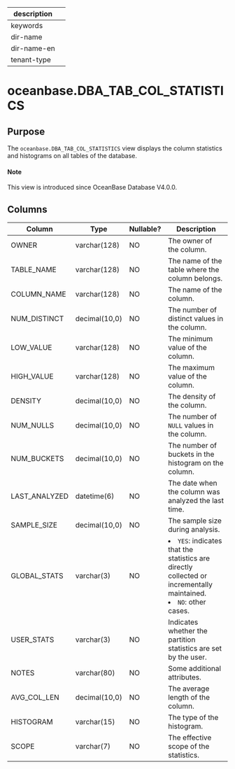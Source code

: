 | description ||
|---|---|
| keywords ||
| dir-name ||
| dir-name-en ||
| tenant-type ||

# oceanbase.DBA_TAB_COL_STATISTICS

## Purpose

The `oceanbase.DBA_TAB_COL_STATISTICS` view displays the column statistics and histograms on all tables of the database.

<main id="notice" type='explain'>
  <h4>Note</h4>
  <p>This view is introduced since OceanBase Database V4.0.0. </p>
</main>

## Columns

| Column | Type | Nullable? | Description |
| --- | --- | --- | --- |
| OWNER | varchar(128) | NO | The owner of the column. |
| TABLE_NAME | varchar(128) | NO | The name of the table where the column belongs. |
| COLUMN_NAME | varchar(128) | NO | The name of the column. |
| NUM_DISTINCT | decimal(10,0) | NO | The number of distinct values in the column. |
| LOW_VALUE | varchar(128) | NO | The minimum value of the column. |
| HIGH_VALUE | varchar(128) | NO | The maximum value of the column. |
| DENSITY | decimal(10,0) | NO | The density of the column. |
| NUM_NULLS | decimal(10,0) | NO | The number of `NULL` values in the column. |
| NUM_BUCKETS | decimal(10,0) | NO | The number of buckets in the histogram on the column. |
| LAST_ANALYZED | datetime(6) | NO | The date when the column was analyzed the last time. |
| SAMPLE_SIZE | decimal(10,0) | NO | The sample size during analysis. |
| GLOBAL_STATS | varchar(3) | NO | <li> `YES`: indicates that the statistics are directly collected or incrementally maintained.   <li> `NO`: other cases. |
| USER_STATS | varchar(3) | NO | Indicates whether the partition statistics are set by the user. |
| NOTES | varchar(80) | NO | Some additional attributes. |
| AVG_COL_LEN | decimal(10,0) | NO | The average length of the column. |
| HISTOGRAM | varchar(15) | NO | The type of the histogram. |
| SCOPE | varchar(7) | NO | The effective scope of the statistics. |
